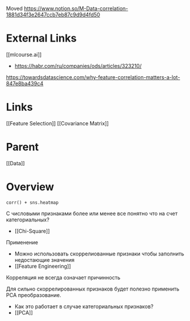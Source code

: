 
Moved
https://www.notion.so/M-Data-correlation-1881d34f3e2647ccb7eb87c9d9d4fd50

# External Links

[[mlcourse.ai]]
- https://habr.com/ru/companies/ods/articles/323210/

https://towardsdatascience.com/why-feature-correlation-matters-a-lot-847e8ba439c4

# Links

[[Feature Selection]]
[[Covariance Matrix]]

# Parent

[[Data]]

# Overview

```
corr() + sns.heatmap
```

С числовыми признаками более или менее все понятно что на счет категориальных?
- [[Chi-Square]]

Применение
- Можно использовать скоррелиованные признаки чтобы заполнить недостающие значения
- [[Feature Engineering]]

Корреляция не всегда означает причинность

Для сильно скоррелированных признаков будет полезно применить PCA преобразование.
- Как это работает в случае категориальных признаков?
- [[PCA]]
